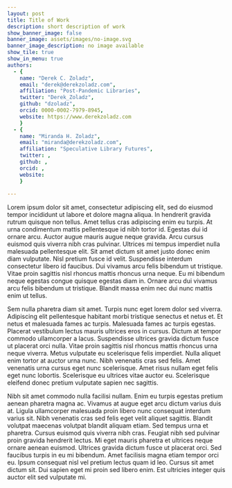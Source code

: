 ```yaml
---
layout: post
title: Title of Work
description: short description of work
show_banner_image: false
banner_image: assets/images/no-image.svg
banner_image_description: no image available
show_tile: true
show_in_menu: true
authors:
  - {
    name: "Derek C. Zoladz",
    email: "derek@derekzoladz.com",
    affiliation: "Post-Pandemic Libraries",
    twitter: "Derek_Zoladz",
    github: "dzoladz",
    orcid: 0000-0002-7979-8945,
    website: https://www.derekzoladz.com
    }
  - {
    name: "Miranda H. Zoladz",
    email: "miranda@derekzoladz.com",
    affiliation: "Speculative Library Futures",
    twitter: ,
    github: ,
    orcid: ,
    website:
    }
    
---
```


Lorem ipsum dolor sit amet, consectetur adipiscing elit, sed do eiusmod tempor incididunt ut labore et dolore magna aliqua. In hendrerit gravida rutrum quisque non tellus. Amet tellus cras adipiscing enim eu turpis. At urna condimentum mattis pellentesque id nibh tortor id. Egestas dui id ornare arcu. Auctor augue mauris augue neque gravida. Arcu cursus euismod quis viverra nibh cras pulvinar. Ultrices mi tempus imperdiet nulla malesuada pellentesque elit. Sit amet dictum sit amet justo donec enim diam vulputate. Nisl pretium fusce id velit. Suspendisse interdum consectetur libero id faucibus. Dui vivamus arcu felis bibendum ut tristique. Vitae proin sagittis nisl rhoncus mattis rhoncus urna neque. Eu mi bibendum neque egestas congue quisque egestas diam in. Ornare arcu dui vivamus arcu felis bibendum ut tristique. Blandit massa enim nec dui nunc mattis enim ut tellus.

Sem nulla pharetra diam sit amet. Turpis nunc eget lorem dolor sed viverra. Adipiscing elit pellentesque habitant morbi tristique senectus et netus et. Et netus et malesuada fames ac turpis. Malesuada fames ac turpis egestas. Placerat vestibulum lectus mauris ultrices eros in cursus. Dictum at tempor commodo ullamcorper a lacus. Suspendisse ultrices gravida dictum fusce ut placerat orci nulla. Vitae proin sagittis nisl rhoncus mattis rhoncus urna neque viverra. Metus vulputate eu scelerisque felis imperdiet. Nulla aliquet enim tortor at auctor urna nunc. Nibh venenatis cras sed felis. Amet venenatis urna cursus eget nunc scelerisque. Amet risus nullam eget felis eget nunc lobortis. Scelerisque eu ultrices vitae auctor eu. Scelerisque eleifend donec pretium vulputate sapien nec sagittis.

Nibh sit amet commodo nulla facilisi nullam. Enim eu turpis egestas pretium aenean pharetra magna ac. Vivamus at augue eget arcu dictum varius duis at. Ligula ullamcorper malesuada proin libero nunc consequat interdum varius sit. Nibh venenatis cras sed felis eget velit aliquet sagittis. Blandit volutpat maecenas volutpat blandit aliquam etiam. Sed tempus urna et pharetra. Cursus euismod quis viverra nibh cras. Feugiat nibh sed pulvinar proin gravida hendrerit lectus. Mi eget mauris pharetra et ultrices neque ornare aenean euismod. Ultrices gravida dictum fusce ut placerat orci. Sed faucibus turpis in eu mi bibendum. Amet facilisis magna etiam tempor orci eu. Ipsum consequat nisl vel pretium lectus quam id leo. Cursus sit amet dictum sit. Dui sapien eget mi proin sed libero enim. Est ultricies integer quis auctor elit sed vulputate mi.